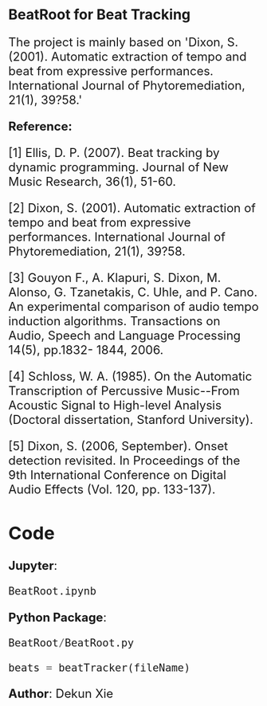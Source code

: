 # BeatRoot for Beat Tracking
<font size =5>

The project is mainly based on 'Dixon, S. (2001). Automatic extraction of tempo and beat from expressive performances. International Journal 
of Phytoremediation, 21(1), 39?58.'

**Reference:** 

[1] Ellis, D. P. (2007). Beat tracking by dynamic programming. Journal of New Music Research, 36(1), 51-60.

[2] Dixon, S. (2001). Automatic extraction of tempo and beat from expressive performances. International Journal 
of Phytoremediation, 21(1), 39?58.

[3] Gouyon F., A. Klapuri, S. Dixon, M. Alonso, G. Tzanetakis, C. Uhle, and P. Cano. An experimental comparison 
of audio tempo induction algorithms. Transactions on Audio, Speech and Language Processing 14(5), pp.1832-
1844, 2006.

[4] Schloss, W. A. (1985). On the Automatic Transcription of Percussive Music--From Acoustic Signal to High-level 
Analysis (Doctoral dissertation, Stanford University).

[5] Dixon, S. (2006, September). Onset detection revisited. In Proceedings of the 9th International Conference on 
Digital Audio Effects (Vol. 120, pp. 133-137).


<font>

## Code

**Jupyter**:
```python
BeatRoot.ipynb
```

**Python Package**:
```python
BeatRoot/BeatRoot.py

beats = beatTracker(fileName)
```
**Author**: Dekun Xie

